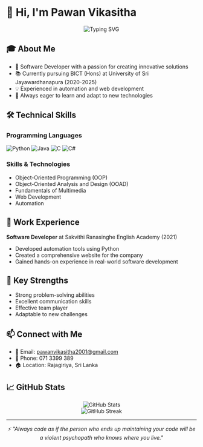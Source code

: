 # 👋 Hi, I'm Pawan Vikasitha

<div align="center">
  <img src="https://readme-typing-svg.herokuapp.com?font=Fira+Code&duration=3000&pause=1000&color=2C9FD5&center=true&vCenter=true&width=435&lines=Software+Developer;Full+Stack+Developer;BICT+Undergraduate;Always+learning+new+things" alt="Typing SVG" />
</div>


## 🎓 About Me

- 🎯 Software Developer with a passion for creating innovative solutions
- 📚 Currently pursuing BICT (Hons) at University of Sri Jayawardhanapura (2020-2025)
- 💡 Experienced in automation and web development
- 🌱 Always eager to learn and adapt to new technologies


## 🛠️ Technical Skills

### Programming Languages
![Python](https://img.shields.io/badge/Python-3776AB?style=for-the-badge&logo=python&logoColor=white)
![Java](https://img.shields.io/badge/Java-ED8B00?style=for-the-badge&logo=openjdk&logoColor=white)
![C](https://img.shields.io/badge/C-00599C?style=for-the-badge&logo=c&logoColor=white)
![C#](https://img.shields.io/badge/C%23-239120?style=for-the-badge&logo=c-sharp&logoColor=white)

### Skills & Technologies
- Object-Oriented Programming (OOP)
- Object-Oriented Analysis and Design (OOAD)
- Fundamentals of Multimedia
- Web Development
- Automation


## 💼 Work Experience

**Software Developer** at Sakvithi Ranasinghe English Academy (2021)
- Developed automation tools using Python
- Created a comprehensive website for the company
- Gained hands-on experience in real-world software development


## 🎯 Key Strengths
- Strong problem-solving abilities
- Excellent communication skills
- Effective team player
- Adaptable to new challenges


## 📫 Connect with Me
- 📧 Email: pawanvikasitha2001@gmail.com
- 📱 Phone: 071 3399 389
- 🏠 Location: Rajagiriya, Sri Lanka


## 📈 GitHub Stats

<div align="center">
  <img src="https://github-readme-stats.vercel.app/api?username=Vikasitha444&show_icons=true&theme=tokyonight" alt="GitHub Stats" />
</div>

<div align="center">
  <img src="https://github-readme-streak-stats.herokuapp.com/?user=Vikasitha444&theme=tokyonight" alt="GitHub Streak" />
</div>

---

<div align="center">
  <i>⚡ "Always code as if the person who ends up maintaining your code will be a violent psychopath who knows where you live."</i>
</div>
